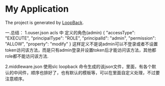 # My Application

The project is generated by [LoopBack](http://loopback.io).

一.总结：
1.ouser.json acls 中 定义的角色(admin)
{
      "accessType": "EXECUTE",
      "principalType": "ROLE",
      "principalId": "admin",
      "permission": "ALLOW",
      "property": "modify"
}
这样定义不是说admin可以不登录或者不设置token访问该方法，而是只有admin登录并设置token后才能访问该方法，其他都role都不能访问该方法.

2.middleware.json
使用slc loopback 命令生成的该json文件，里面，有各个默认的中间件，顺序也排好了，也有默认的模板等，可以在里面自定义处理，不过要注意顺序。
